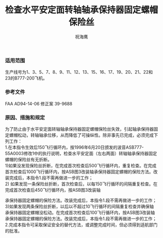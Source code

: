 ﻿---
amendno: 39-1681  
cadno: CAD1996-B777-01  
title: 检查水平安定面转轴轴承保持器固定螺帽保险丝  
publishdate: 1996-07-30  
effdate: 1996-07-31  
acmodels: ["B777"]  
tags: []  
engs: []  
pns: []  
mfrs: ["BOEING"]  
admins: 中南管理局  
author: 祝海鹰  
---
  
### 适用范围  
生产线号为1、3、5、7、8、9、11、12、13、15、16、17、19、20、21、22和23的B777-200飞机。  
  
<!--more-->  
### 参考文件  
  FAA AD94-14-06 修正案 39-9688  
  
### 原因、措施和规定  

  为了防止由于水平安定面转轴轴承保持器固定螺帽保险丝失效，引起轴承保持器固定螺帽松动，转轴轴承位移，从而降低了可操纵性。除非事先已完成，必须完成下列工作：  
  1.在本指令生效后150飞行循环内，按1996年6月20日颁发的波音ASB777-55A0003修改1中的执行说明，检查水平安定面（左右两面）转轴轴承保持器固定螺帽的保险丝有无折断。  
  1)如果没发现保险丝折断，在完成首次检查后500飞行循环内，重复检查。在完成首次检查后1000飞行循环内，按ASB图3改装轴承保持器固定螺帽的保险方法。改装完成后，本指令1.段不需再做进一步的工作；  
  2) 如果发现一条保险丝折断，首次检查后，以每150飞行循环的间隔重复检查。在完成首次检查后450飞行循环内，按ASB图3改装轴  
  
承保持器固定螺帽的保险方法。改装完成后，本指令1.段不需再做进一步的工作；  
3)如果发现两条保险丝折断，以后以不超过10飞行循环的间隔重复检查并确保轴承保持器固定螺帽没松动。在完成首次检查后100飞行循环内，按ASB图3改装轴承保持器固定螺帽的保险方法。改装完成后，本指令1.段不需再做进一步的工作；  
  2.完成本指令可采取保证安全的替代方法，或调整完成时间，但必须得到适航部门的批准。  
